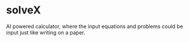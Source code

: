 # solveX
AI powered calculator, where the input equations and problems could be input just like writing on a paper.
